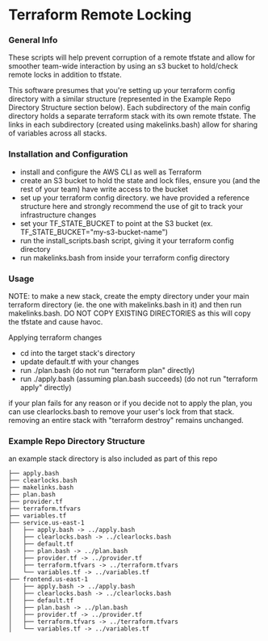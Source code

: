 # Terraform Remote Locking

### General Info

These scripts will help prevent corruption of a remote tfstate and allow for smoother team-wide interaction by using an s3 bucket to hold/check remote locks in addition to tfstate.

This software presumes that you're setting up your terraform config directory with a similar structure (represented in the Example Repo Directory Structure section below). Each subdirectory of the main config directory holds a separate terraform stack with its own remote tfstate. The links in each subdirectory (created using makelinks.bash) allow for sharing of variables across all stacks.


### Installation and Configuration

* install and configure the AWS CLI as well as Terraform
* create an S3 bucket to hold the state and lock files, ensure you (and the rest of your team) have write access to the bucket
* set up your terraform config directory. we have provided a reference structure here and strongly recommend the use of git to track your infrastructure changes
* set your TF_STATE_BUCKET to point at the S3 bucket (ex. TF_STATE_BUCKET="my-s3-bucket-name")
* run the install_scripts.bash script, giving it your terraform config directory
* run makelinks.bash from inside your terraform config directory


### Usage

NOTE: to make a new stack, create the empty directory under your main terraform directory (ie. the one with makelinks.bash in it) and then run makelinks.bash. DO NOT COPY EXISTING DIRECTORIES as this will copy the tfstate and cause havoc.

Applying terraform changes
* cd into the target stack's directory
* update default.tf with your changes
* run ./plan.bash (do not run "terraform plan" directly)
* run ./apply.bash (assuming plan.bash succeeds) (do not run "terraform apply" directly)

if your plan fails for any reason or if you decide not to apply the plan, you can use clearlocks.bash to remove your user's lock from that stack. removing an entire stack with "terraform destroy" remains unchanged.


### Example Repo Directory Structure

an example stack directory is also included as part of this repo

    ├── apply.bash
    ├── clearlocks.bash
    ├── makelinks.bash
    ├── plan.bash
    ├── provider.tf
    ├── terraform.tfvars
    ├── variables.tf
    ├── service.us-east-1
    │   ├── apply.bash -> ../apply.bash
    │   ├── clearlocks.bash -> ../clearlocks.bash
    │   ├── default.tf
    │   ├── plan.bash -> ../plan.bash
    │   ├── provider.tf -> ../provider.tf
    │   ├── terraform.tfvars -> ../terraform.tfvars
    │   └── variables.tf -> ../variables.tf
    ├── frontend.us-east-1
    │   ├── apply.bash -> ../apply.bash
    │   ├── clearlocks.bash -> ../clearlocks.bash
    │   ├── default.tf
    │   ├── plan.bash -> ../plan.bash
    │   ├── provider.tf -> ../provider.tf
    │   ├── terraform.tfvars -> ../terraform.tfvars
    │   └── variables.tf -> ../variables.tf

